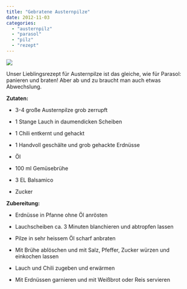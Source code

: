```yaml
---
title: "Gebratene Austernpilze"
date: 2012-11-03
categories: 
  - "austernpilz"
  - "parasol"
  - "pilz"
  - "rezept"
---
```


![](./images/austernpilze.jpg)

Unser Lieblingsrezept für Austernpilze ist das gleiche, wie für Parasol: panieren und braten! Aber ab und zu braucht man auch etwas Abwechslung.

<!-- more -->

**Zutaten:**

- 3-4 große Austernpilze grob zerrupft

- 1 Stange Lauch in daumendicken Scheiben

- 1 Chili entkernt und gehackt

- 1 Handvoll geschälte und grob gehackte Erdnüsse

- Öl

- 100 ml Gemüsebrühe

- 3 EL Balsamico

- Zucker

**Zubereitung:**

- Erdnüsse in Pfanne ohne Öl anrösten

- Lauchscheiben ca. 3 Minuten blanchieren und abtropfen lassen

- Pilze in sehr heissem Öl scharf anbraten

- Mit Brühe ablöschen und mit Salz, Pfeffer, Zucker würzen und einkochen lassen

- Lauch und Chili zugeben und erwärmen

- Mit Erdnüssen garnieren und mit Weißbrot oder Reis servieren
